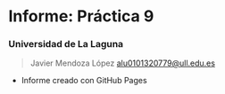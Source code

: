# Informe: Práctica 9
### Universidad de La Laguna
> Javier Mendoza López
> alu0101320779@ull.edu.es 
- Informe creado con GitHub Pages